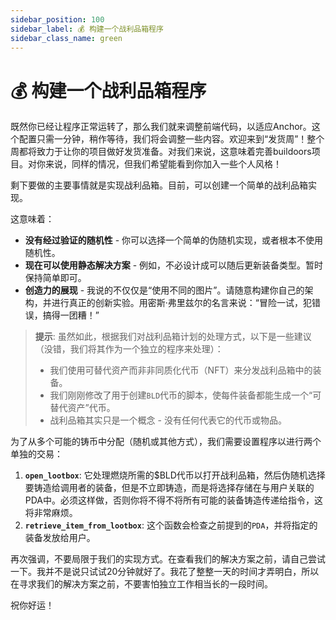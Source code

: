 ```yaml
---
sidebar_position: 100
sidebar_label: 💰 构建一个战利品箱程序
sidebar_class_name: green
---
```


# 💰 构建一个战利品箱程序

既然你已经让程序正常运转了，那么我们就来调整前端代码，以适应Anchor。这个配置只需一分钟，稍作等待，我们将会调整一些内容。欢迎来到“发货周”！整个周都将致力于让你的项目做好发货准备。对我们来说，这意味着完善buildoors项目。对你来说，同样的情况，但我们希望能看到你加入一些个人风格！

剩下要做的主要事情就是实现战利品箱。目前，可以创建一个简单的战利品箱实现。

这意味着：

- **没有经过验证的随机性** - 你可以选择一个简单的伪随机实现，或者根本不使用随机性。
- **现在可以使用静态解决方案** - 例如，不必设计成可以随后更新装备类型。暂时保持简单即可。
- **创造力的展现** - 我说的不仅仅是“使用不同的图片”。请随意构建你自己的架构，并进行真正的创新实验。用密斯·弗里兹尔的名言来说：“冒险一试，犯错误，搞得一团糟！”

> **提示**:
> 虽然如此，根据我们对战利品箱计划的处理方式，以下是一些建议（没错，我们将其作为一个独立的程序来处理）：
>
> - 我们使用可替代资产而非非同质化代币（NFT）来分发战利品箱中的装备。
> - 我们刚刚修改了用于创建`BLD`代币的脚本，使每件装备都能生成一个“可替代资产”代币。
> - 战利品箱其实只是一个概念 - 没有任何代表它的代币或物品。

为了从多个可能的铸币中分配（随机或其他方式），我们需要设置程序以进行两个单独的交易：

1. **`open_lootbox`**: 它处理燃烧所需的$BLD代币以打开战利品箱，然后伪随机选择要铸造给调用者的装备，但是不立即铸造，而是将选择存储在与用户关联的PDA中。必须这样做，否则你将不得不将所有可能的装备铸造传递给指令，这将非常麻烦。
2. **`retrieve_item_from_lootbox`**: 这个函数会检查之前提到的`PDA`，并将指定的装备发放给用户。

再次强调，不要局限于我们的实现方式。在查看我们的解决方案之前，请自己尝试一下。我并不是说只试试20分钟就好了。我花了整整一天的时间才弄明白，所以在寻求我们的解决方案之前，不要害怕独立工作相当长的一段时间。

祝你好运！
